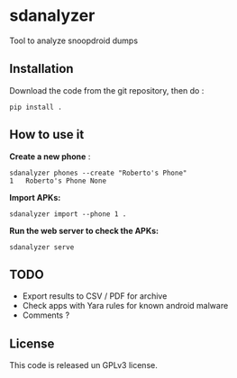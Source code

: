 # sdanalyzer

Tool to analyze snoopdroid dumps

## Installation

Download the code from the git repository, then do :

```
pip install .
```

## How to use it

**Create a new phone** :

```
sdanalyzer phones --create "Roberto's Phone"
1	Roberto's Phone	None
```

**Import APKs:**
```
sdanalyzer import --phone 1 .
```

**Run the web server to check the APKs:**
```
sdanalyzer serve
```

## TODO

* Export results to CSV / PDF for archive
* Check apps with Yara rules for known android malware
* Comments ?

## License

This code is released un GPLv3 license.
